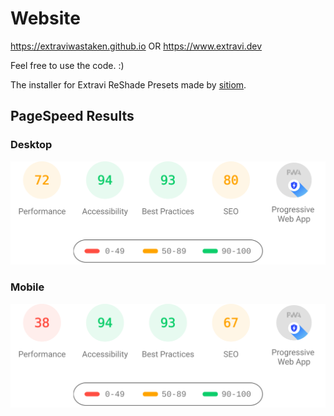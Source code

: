 # Website

https://extraviwastaken.github.io OR https://www.extravi.dev

Feel free to use the code. :) 

The installer for Extravi ReShade Presets made by [sitiom](https://github.com/ExtraviWasTaken/SetupFile).

## PageSpeed Results

### Desktop

![Desktop](./reports/psresultdesktop.svg)

### Mobile

![Mobile](./reports/psresultmobile.svg)
